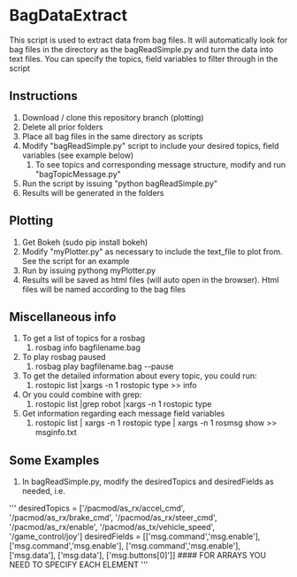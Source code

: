 # BagDataExtract
This script is used to extract data from bag files. It will automatically look for bag files in the directory as the bagReadSimple.py and turn the data into text files. You can specify the topics, field variables to filter through in the script

## Instructions
1. Download / clone this repository branch (plotting)
1. Delete all prior folders 
1. Place all bag files in the same directory as scripts
1. Modify "bagReadSimple.py" script to include your desired topics, field variables (see example below)
	1. To see topics and corresponding message structure, modify and run "bagTopicMessage.py" 
1. Run the script by issuing "python bagReadSimple.py"
1. Results will be generated in the folders

## Plotting
1. Get Bokeh (sudo pip install bokeh)
1. Modify "myPlotter.py" as necessary to include the text_file to plot from. See the script for an example
1. Run by issuing pythong myPlotter.py
1. Results will be saved as html files (will auto open in the browser). Html files will be named according to the bag files


## Miscellaneous info
1. To get a list of topics for a rosbag
	1. rosbag info bagfilename.bag
1. To play rosbag paused
	1. rosbag play bagfilename.bag --pause
1. To get the detailed information about every topic, you could run:
	1. rostopic list |xargs -n 1 rostopic type >> info
1. Or you could combine with grep:
	1. rostopic list |grep robot |xargs -n 1 rostopic type
1. Get information regarding each message field variables
	1. rostopic list | xargs -n 1 rostopic type | xargs -n 1 rosmsg show >> msginfo.txt

## Some Examples
1. In bagReadSimple.py, modify the desiredTopics and desiredFields as needed, i.e.

'''
desiredTopics = ['/pacmod/as_rx/accel_cmd',
	         '/pacmod/as_rx/brake_cmd',
		 '/pacmod/as_rx/steer_cmd',
                 '/pacmod/as_rx/enable',
                 '/pacmod/as_tx/vehicle_speed',
		 '/game_control/joy']
desiredFields = [['msg.command','msg.enable'],
		 ['msg.command','msg.enable'],
		 ['msg.command','msg.enable'],
                 ['msg.data'],
                 ['msg.data'],
		 ['msg.buttons[0]']]	#### FOR ARRAYS YOU NEED TO SPECIFY EACH ELEMENT
'''



